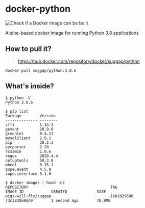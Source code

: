 # docker-python
![Check if a Docker image can be built](https://github.com/pigs-will-fly/docker-python/workflows/Check%20if%20a%20Docker%20image%20can%20be%20built/badge.svg)

Alpine-based docker image for running Python 3.8 applications

## How to pull it?

> https://hub.docker.com/repository/docker/suggap/python

```
docker pull suggap/python:3.8.6
```

## What's inside?

```
$ python -V
Python 3.8.6

$ pip list
Package        Version
-------------- --------
cffi           1.14.3
gevent         20.9.0
greenlet       0.4.17
mysqlclient    2.0.1
pip            20.2.3
pycparser      2.20
rcssmin        1.0.6
regex          2020.4.4
setuptools     50.3.0
wheel          0.35.1
zope.event     4.5.0
zope.interface 5.1.0

$ docker images | head -n2
REPOSITORY                                    TAG                 IMAGE ID            CREATED             SIZE
pigs-will-fly/suggap                          1601029698          73c3838a9dd9        1 second ago        78.9MB
```
